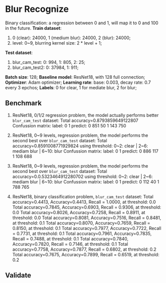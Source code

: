 # Blur Recognize

Binary classification: a regression between 0 and 1, will map it to 0 and 100 in the future.
**Train dataset**:

  1. 0 (clear): 24000, 1 (medium blur): 24000, 2 (blur): 24000;
  2. level: 0~9, blurring kernel size: 2 * level + 1;

**Test dataset**:

  1. blur_cam_test: 0: 994, 1: 805, 2: 25;
  2. blur_cam_test2: 0: 37984, 1: 911;

**Batch size**: 128;
**Baseline model**: ResNet18, with 128 full connection;
**Optimizer**: Adam optimizer;
**Learning rate**: base: 0.003, decay rate: 0.7 every 3 epchos;
**Labels**: 0 for clear, 1 for mediate blur, 2 for blur;

## Benchmark

1. ResNet18, 0/1/2 regression problem, the model actually performs better
`blur_cam_test` dataset:
Total accuracy=0.8793859649122807
Confussion matrix:
label:        0       1
predict:
      0     851      50
      1     143     750

2. ResNet18, 0~9 levels, regression problem, the model performs the second best over `blur_cam_test` dataset:
Total accuracy=0.8591008771929824
using threshold: 0~2: clear | 2~6: mediam blur | 6~10: blur
Confussion matrix:
label:        0       1
predict:
      0     886     117
      1     108     688

3. ResNet18, 0~9 levels, regression problem, the model performs the second best over `blur_cam_test` dataset:
Total accuracy=0.0.5323464912280702
using threshold: 0~2: clear | 2~6: mediam blur | 6~10: blur
Confussion matrix:
label:        0       1
predict:
      0     112      40
      1     788     765

3. ResNet18, binary classification problem, `blur_cam_test` dataset:
Total accuracy=0.4413, Accuracy=0.4413, Recall = 1.0000, at threshold: 0.0
Total accuracy=0.7845, Accuracy=0.6903, Recall = 0.9306, at threshold: 0.0
Total accuracy=0.8026, Accuracy=0.7258, Recall = 0.8911, at threshold: 0.0
Total accuracy=0.8081, Accuracy=0.7516, Recall = 0.8481, at threshold: 0.1
Total accuracy=0.8070, Accuracy=0.7659, Recall = 0.8150, at threshold: 0.1
Total accuracy=0.7977, Accuracy=0.7722, Recall = 0.7731, at threshold: 0.1
Total accuracy=0.7961, Accuracy=0.7835, Recall = 0.7488, at threshold: 0.1
Total accuracy=0.7840, Accuracy=0.7820, Recall = 0.7146, at threshold: 0.1
Total accuracy=0.7758, Accuracy=0.7877, Recall = 0.6802, at threshold: 0.2
Total accuracy=0.7675, Accuracy=0.7899, Recall = 0.6519, at threshold: 0.2

## Validate
